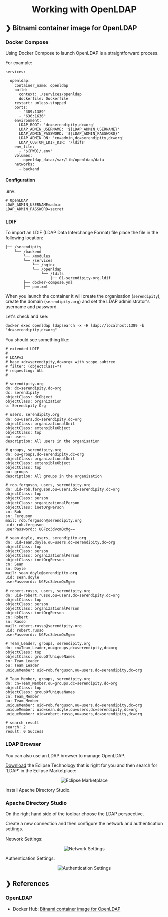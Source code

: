 <h1 align="center">Working with OpenLDAP</h1>

## ❯ Bitnami container image for OpenLDAP

### Docker Compose

Using Docker Compose to launch OpenLDAP is a straightforward process.

For example:

```
services:

  openldap:
    container_name: openldap
    build:
      context: ./services/openldap
      dockerfile: Dockerfile
    restart: unless-stopped
    ports:
      - "389:1389"
      - "636:1636"
    environment:
      LDAP_ROOT: 'dc=serendipity,dc=org'
      LDAP_ADMIN_USERNAME: '${LDAP_ADMIN_USERNAME}'
      LDAP_ADMIN_PASSWORD: '${LDAP_ADMIN_PASSWORD}'
      LDAP_ADMIN_DN: 'cn=admin,dc=serendipity,dc=org'
      LDAP_CUSTOM_LDIF_DIR: '/ldifs'
    env_file:
      - '${PWD}/.env'
    volumes:
      - openldap_data:/var/lib/openldap/data
    networks:
      - backend
```

#### Configuration

.env:

```
# OpenLDAP
LDAP_ADMIN_USERNAME=admin
LDAP_ADMIN_PASSWORD=secret
```

### LDIF

To import an LDIF (LDAP Data Interchange Format) file place the file in the following location:

```
├── /serendipity
    └── /backend
        └── /modules
        └── /services
            └── /nginx        
            └── /openldap
                └── /ldifs
                    ├── 01-serendipity-org.ldif  
        ├── docker-compose.yml
        ├── pom.xml
```

When you launch the container it will create the organisation (`serendipity`), create the domain (`serendipity.org`) 
and set the LDAP administrator's username and password.

Let's check and see:

```
docker exec openldap ldapsearch -x -H ldap://localhost:1389 -b "dc=serendipity,dc=org"
```

You should see something like:

```
# extended LDIF
#
# LDAPv3
# base <dc=serendipity,dc=org> with scope subtree
# filter: (objectclass=*)
# requesting: ALL
#

# serendipity.org
dn: dc=serendipity,dc=org
dc: serendipity
objectClass: dcObject
objectClass: organization
o: Serendipity Org

# users, serendipity.org
dn: ou=users,dc=serendipity,dc=org
objectClass: organizationalUnit
objectClass: extensibleObject
objectClass: top
ou: users
description: All users in the organisation

# groups, serendipity.org
dn: ou=groups,dc=serendipity,dc=org
objectClass: organizationalUnit
objectClass: extensibleObject
objectClass: top
ou: groups
description: All groups in the organisation

# rob.ferguson, users, serendipity.org
dn: uid=rob.ferguson,ou=users,dc=serendipity,dc=org
objectClass: top
objectClass: person
objectClass: organizationalPerson
objectClass: inetOrgPerson
cn: Rob
sn: Ferguson
mail: rob.ferguson@serendipity.org
uid: rob.ferguson
userPassword:: UGFzc3dvcmQxMg==

# sean.doyle, users, serendipity.org
dn: uid=sean.doyle,ou=users,dc=serendipity,dc=org
objectClass: top
objectClass: person
objectClass: organizationalPerson
objectClass: inetOrgPerson
cn: Sean
sn: Doyle
mail: sean.doyle@serendipity.org
uid: sean.doyle
userPassword:: UGFzc3dvcmQxMg==

# robert.russo, users, serendipity.org
dn: uid=robert.russo,ou=users,dc=serendipity,dc=org
objectClass: top
objectClass: person
objectClass: organizationalPerson
objectClass: inetOrgPerson
cn: Robert
sn: Russo
mail: robert.russo@serendipity.org
uid: robert.russo
userPassword:: UGFzc3dvcmQxMg==

# Team_Leader, groups, serendipity.org
dn: cn=Team_Leader,ou=groups,dc=serendipity,dc=org
objectClass: top
objectClass: groupOfUniqueNames
cn: Team_Leader
ou: Team_Leader
uniqueMember: uid=rob.ferguson,ou=users,dc=serendipity,dc=org

# Team_Member, groups, serendipity.org
dn: cn=Team_Member,ou=groups,dc=serendipity,dc=org
objectClass: top
objectClass: groupOfUniqueNames
cn: Team_Member
ou: Team_Member
uniqueMember: uid=rob.ferguson,ou=users,dc=serendipity,dc=org
uniqueMember: uid=sean.doyle,ou=users,dc=serendipity,dc=org
uniqueMember: uid=robert.russo,ou=users,dc=serendipity,dc=org

# search result
search: 2
result: 0 Success
```

### LDAP Browser

You can also use an LDAP browser to manage OpenLDAP.

[Download](https://www.eclipse.org/downloads/) the Eclipse Technology that is right for you and then search for 'LDAP' in the Eclipse Marketplace:

<p align="center">
  <img src="./eclipse-marketplace.png" alt="Eclipse Marketplace"/>
</p>

Install Apache Directory Studio.

### Apache Directory Studio

On the right hand side of the toolbar choose the LDAP perspective.

Create a new connection and then configure the network and authentication settings.

Network Settings:

<p align="center">
  <img src="./network-settings.png" alt="Network Settings"/>
</p>

Authentication Settings:

<p align="center">
  <img src="./authentication-settings.png" alt="Authentication Settings"/>
</p>

## ❯ References

### OpenLDAP

* Docker Hub: [Bitnami container image for OpenLDAP](https://hub.docker.com/r/bitnami/openldap)
